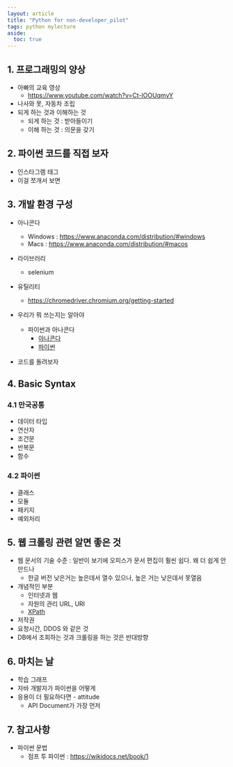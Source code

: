 ```yaml
---
layout: article
title: "Python for non-developer_pilot"
tags: python mylecture
aside:
  toc: true
---
```




## 1. 프로그래밍의 양상

- 아빠의 교육 영상
  - <https://www.youtube.com/watch?v=Ct-lOOUqmyY>
- 나사와 못, 자동차 조립
- 되게 하는 것과 이해하는 것
  - 되게 하는 것 : 받아들이기
  - 이해 하는 것 : 의문을 갖기



## 2. 파이썬 코드를 직접 보자

- 인스타그램 태그
- 이걸 쪼개서 보면



## 3. 개발 환경 구성

- 아나콘다
  - Windows : <https://www.anaconda.com/distribution/#windows>
  - Macs : <https://www.anaconda.com/distribution/#macos>
- 라이브러리
  - selenium
- 유틸리티
  - <https://chromedriver.chromium.org/getting-started>
- 우리가 뭐 쓰는지는 알아야
  - 파이썬과 아나콘다
    - [아나콘다](https://ko.wikipedia.org/wiki/아나콘다_(파이썬_배포판))
    - [파이썬](https://ko.wikipedia.org/wiki/파이썬)

- 코드를 돌려보자



## 4. Basic Syntax

### 4.1 만국공통

- 데이터 타입
- 연산자
- 조건문
- 반복문
- 함수

### 4.2 파이썬

- 클래스
- 모듈
- 패키지
- 예외처리



## 5. 웹 크롤링 관련 알면 좋은 것

- 웹 문서의 기술 수준 : 일반이 보기에 오피스가 문서 편집이 훨씬 쉽다. 왜 더 쉽게 안만드나
  - 한글 버전 낮은거는 높은데서 열수 있으나, 높은 거는 낮은데서 못열음
- 개념적인 부분
  - 인터넷과 웹
  - 자원의 관리 URL, URI
  - [XPath](https://ko.wikipedia.org/wiki/XPath)
- 저작권
- 요청시간, DDOS 와 같은 것
- DB에서 조회하는 것과 크롤링을 하는 것은 반대방향



## 6. 마치는 날

- 학습 그래프
- 자바 개발자가 파이썬을 어떻게
- 응용이 더 필요하다면 - attitude
  - API Document가 가장 먼저



## 7. 참고사항

- 파이썬 문법
  - 점프 투 파이썬 : <https://wikidocs.net/book/1>